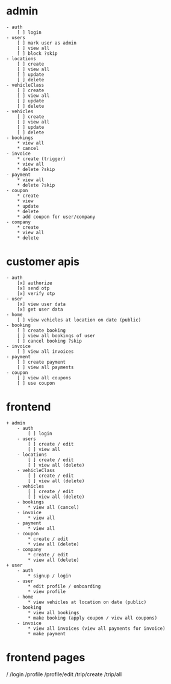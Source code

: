 # admin
    - auth
        [ ] login
    - users
        [ ] mark user as admin
        [ ] view all
        [ ] block ?skip
    - locations
        [ ] create
        [ ] view all
        [ ] update
        [ ] delete
    - vehicleClass 
        [ ] create
        [ ] view all
        [ ] update
        [ ] delete
    - vehicles
        [ ] create
        [ ] view all
        [ ] update
        [ ] delete
    - bookings
        * view all
        * cancel
    - invoice
        * create (trigger)
        * view all
        * delete ?skip
    - payment
        * view all
        * delete ?skip
    - coupon
        * create
        * view
        * update
        * delete
        * add coupon for user/company
    - company
        * create
        * view all
        * delete

# customer apis
    - auth
        [x] authorize
        [x] send otp
        [x] verify otp
    - user
        [x] view user data
        [x] get user data
    - home
        [ ] view vehicles at location on date (public)
    - booking
        [ ] create booking
        [ ] view all bookings of user
        [ ] cancel booking ?skip
    - invoice
        [ ] view all invoices
    - payment
        [ ] create payment
        [ ] view all payments
    - coupon
        [ ] view all coupons
        [ ] use coupon

# frontend
    + admin
        - auth
            [ ] login
        - users
            [ ] create / edit
            [ ] view all
        - locations
            [ ] create / edit
            [ ] view all (delete)
        - vehicleClass
            [ ] create / edit
            [ ] view all (delete)
        - vehicles
            [ ] create / edit
            [ ] view all (delete)
        - bookings
            * view all (cancel)
        - invoice
            * view all
        - payment
            * view all
        - coupon
            * create / edit
            * view all (delete)
        - company
            * create / edit
            * view all (delete)
    + user
        - auth
            * signup / login
        - user
            * edit profile / onboarding
            * view profile
        - home
            * view vehicles at location on date (public)
        - booking
            * view all bookings
            * make booking (apply coupon / view all coupons)
        - invoice
            * view all invoices (view all payments for invoice)
            * make payment

# frontend pages
/
/login
/profile
/profile/edit
/trip/create
/trip/all


